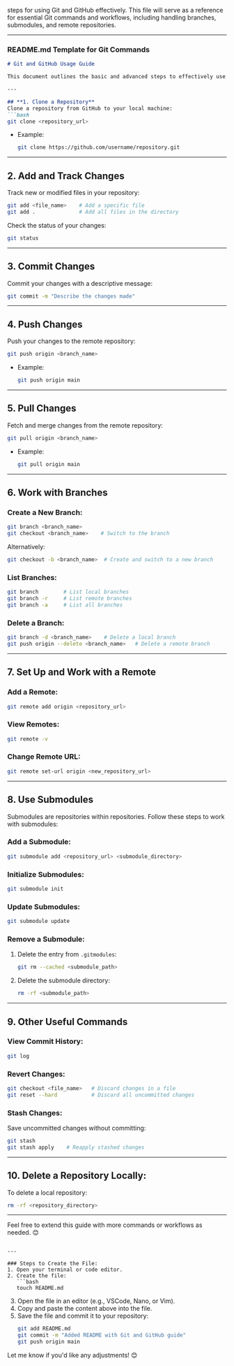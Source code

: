  steps for using Git and GitHub effectively. This file will serve as a reference for essential Git commands and workflows, including handling branches, submodules, and remote repositories.

---

### **README.md** Template for Git Commands

```markdown
# Git and GitHub Usage Guide

This document outlines the basic and advanced steps to effectively use Git and GitHub.

---

## **1. Clone a Repository**
Clone a repository from GitHub to your local machine:
```bash
git clone <repository_url>
```
- Example:
  ```bash
  git clone https://github.com/username/repository.git
  ```

---

## **2. Add and Track Changes**
Track new or modified files in your repository:
```bash
git add <file_name>    # Add a specific file
git add .              # Add all files in the directory
```

Check the status of your changes:
```bash
git status
```

---

## **3. Commit Changes**
Commit your changes with a descriptive message:
```bash
git commit -m "Describe the changes made"
```

---

## **4. Push Changes**
Push your changes to the remote repository:
```bash
git push origin <branch_name>
```
- Example:
  ```bash
  git push origin main
  ```

---

## **5. Pull Changes**
Fetch and merge changes from the remote repository:
```bash
git pull origin <branch_name>
```
- Example:
  ```bash
  git pull origin main
  ```

---

## **6. Work with Branches**
### **Create a New Branch:**
```bash
git branch <branch_name>
git checkout <branch_name>    # Switch to the branch
```
Alternatively:
```bash
git checkout -b <branch_name>  # Create and switch to a new branch
```

### **List Branches:**
```bash
git branch        # List local branches
git branch -r     # List remote branches
git branch -a     # List all branches
```

### **Delete a Branch:**
```bash
git branch -d <branch_name>    # Delete a local branch
git push origin --delete <branch_name>   # Delete a remote branch
```

---

## **7. Set Up and Work with a Remote**
### **Add a Remote:**
```bash
git remote add origin <repository_url>
```

### **View Remotes:**
```bash
git remote -v
```

### **Change Remote URL:**
```bash
git remote set-url origin <new_repository_url>
```

---

## **8. Use Submodules**
Submodules are repositories within repositories. Follow these steps to work with submodules:

### **Add a Submodule:**
```bash
git submodule add <repository_url> <submodule_directory>
```

### **Initialize Submodules:**
```bash
git submodule init
```

### **Update Submodules:**
```bash
git submodule update
```

### **Remove a Submodule:**
1. Delete the entry from `.gitmodules`:
   ```bash
   git rm --cached <submodule_path>
   ```
2. Delete the submodule directory:
   ```bash
   rm -rf <submodule_path>
   ```

---

## **9. Other Useful Commands**
### **View Commit History:**
```bash
git log
```

### **Revert Changes:**
```bash
git checkout <file_name>   # Discard changes in a file
git reset --hard           # Discard all uncommitted changes
```

### **Stash Changes:**
Save uncommitted changes without committing:
```bash
git stash
git stash apply    # Reapply stashed changes
```

---

## **10. Delete a Repository Locally:**
To delete a local repository:
```bash
rm -rf <repository_directory>
```

---

Feel free to extend this guide with more commands or workflows as needed. 😊
```

---

### Steps to Create the File:
1. Open your terminal or code editor.
2. Create the file:
   ```bash
   touch README.md
   ```
3. Open the file in an editor (e.g., VSCode, Nano, or Vim).
4. Copy and paste the content above into the file.
5. Save the file and commit it to your repository:
   ```bash
   git add README.md
   git commit -m "Added README with Git and GitHub guide"
   git push origin main
   ```

Let me know if you'd like any adjustments! 😊